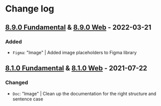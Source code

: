 # Change log

## [8.9.0 Fundamental](https://github.com/cake-hub/lidl-sketch/tree/v8.9.0) & [8.9.0 Web](https://github.com/cake-hub/lidl-web-sketch/tree/v8.9.0) - 2022-03-21

### Added

* `Figma`: "Image" | Added image placeholders to Figma library


## [8.1.0 Fundamental](https://github.com/cake-hub/lidl-sketch/tree/v8.1.0) & [8.1.0 Web](https://github.com/cake-hub/lidl-web-sketch/tree/v8.1.0) - 2021-07-22

### Changed

* `Doc`: "Image" | Clean up the documentation for the right structure and sentence case
